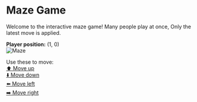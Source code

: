 # Maze Game  
Welcome to the interactive maze game! Many people play at once, Only the latest move is applied.

**Player position:** (1, 0)  
![Maze](https://github-maze-game.vercel.app/images/pos_1_0.png?t=1761361624733)

Use these to move:  
[⬆️ Move up](https://github-maze-game.vercel.app/move/1_0_w)  
[⬇️ Move down](https://github-maze-game.vercel.app/move/1_0_s)  
[⬅️ Move left](https://github-maze-game.vercel.app/move/1_0_a)  
[➡️ Move right](https://github-maze-game.vercel.app/move/1_0_d)
